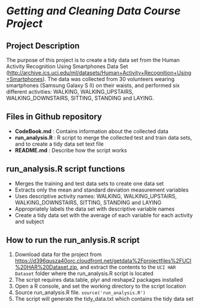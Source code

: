 # *Getting and Cleaning Data Course Project*

## Project Description
The purpose of this project is to create a tidy data set from the Human Activity Recognition Using Smartphones Data Set (http://archive.ics.uci.edu/ml/datasets/Human+Activity+Recognition+Using+Smartphones).  The data was collected from 30 volunteers wearing smartphones (Samsung Galaxy S II) on their waists, and performed six different activities: WALKING, WALKING_UPSTAIRS, WALKING_DOWNSTAIRS, SITTING, STANDING and LAYING. 

## Files in Github repository
* __CodeBook.md__ : Contains information about the collected data
* __run_analysis.R__ : R script to merge the collected test and train data sets, and to create a tidy data set text file
* __README.md__ : Describe how the script works

## run_analysis.R script functions
* Merges the training and test data sets to create one data set
* Extracts only the mean and standard deviation measurement variables
* Uses descriptive activity names: WALKING, WALKING_UPSTAIRS, WALKING_DOWNSTAIRS, SITTING, STANDING and LAYING
* Appropriately labels the data set with descriptive variable names
* Create a tidy data set with the average of each variable for each activity and subject

## How to run the run_anlysis.R script
1. Download data for the project from https://d396qusza40orc.cloudfront.net/getdata%2Fprojectfiles%2FUCI%20HAR%20Dataset.zip, and extract the contents to the `UCI HAR Dataset` folder where the run_analysis.R script is located
2. The script requires data.table, plyr and reshape2 packages installed
3. Open a R console, and set the working directory to the script location
4. Source run_analysis.R file. `source('run_analysis.R')`
5. The script will generate the tidy_data.txt which contains the tidy data set 
